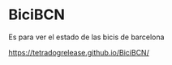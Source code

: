 # BiciBCN
Es para ver el estado de las bicis de barcelona


https://tetradogrelease.github.io/BiciBCN/
